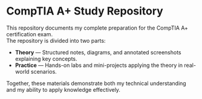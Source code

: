 # CompTIA A+ Study Repository

This repository documents my complete preparation for the CompTIA A+ certification exam.  
The repository is divided into two parts:

- **Theory** — Structured notes, diagrams, and annotated screenshots explaining key concepts.  
- **Practice** — Hands-on labs and mini-projects applying the theory in real-world scenarios.

Together, these materials demonstrate both my technical understanding and my ability to apply knowledge effectively.
